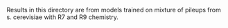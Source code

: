 Results in this directory are from models trained on mixture of pileups from
s. cerevisiae with R7 and R9 chemistry.
